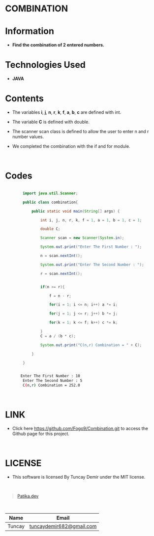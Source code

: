 # **COMBINATION**

# Information

* **Find the combination of 2 entered numbers.**

# Technologies Used

* **JAVA**

# Contents

* The variables **i**, **j**, **n**, **r**, **k**, **f**, **a**, **b**, **c** are defined with int.

* The variable **C** is defined with double.

* The scanner scan class is defined to allow the user to enter n and r number values.

* We completed the combination with the if and for module.

<br />

# Codes

```Java

        import java.util.Scanner;

        public class combination{

            public static void main(String[] args) {

                int i, j, n, r, k, f = 1, a = 1, b = 1, c = 1;

                double C;

                Scanner scan = new Scanner(System.in);

                System.out.print("Enter The First Number : ");

                n = scan.nextInt();

                System.out.print("Enter The Second Number : ");

                r = scan.nextInt();

```

```Java

                if(n >= r){

                    f = n - r;

                    for(i = 1; i <= n; i++) a *= i;

                    for(j = 1; j <= r; j++) b *= j;

                    for(k = 1; k <= f; k++) c *= k;

                }
                C = a / (b * c);

                System.out.print("C(n,r) Combination = " + C);

            }

        }

```

```bash

       Enter The First Number : 10
        Enter The Second Number : 5
        C(n,r) Combination = 252.0

```

<br />

# LINK

* Click here https://github.com/Fogo9/Combination.git to access the Github page for this project.

<br />

# LICENSE

* This software is licensed By Tuncay Demir under the MIT license.

<br />

>[Patika.dev](https://app.patika.dev/fogomurphy)

<br/>

| Name |  Email |
| ---- |  ----- |
| Tuncay | tuncaydemir682@gmail.com |

